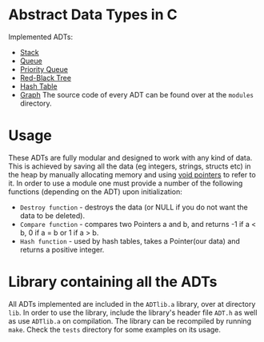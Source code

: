 # Abstract Data Types in C
Implemented ADTs:
* [Stack](https://github.com/pavlosdais/Abstract-Data-Types/tree/main/modules/Stack#readme)
* [Queue](https://github.com/pavlosdais/Abstract-Data-Types/tree/main/modules/Queue#readme)
* [Priority Queue](https://github.com/pavlosdais/Abstract-Data-Types/tree/main/modules/PriorityQueue#readme)
* [Red-Black Tree](https://github.com/pavlosdais/Abstract-Data-Types/tree/main/modules/RedBlackTree#readme)
* [Hash Table](https://github.com/pavlosdais/Abstract-Data-Types/tree/main/modules/HashTable#readme)
* [Graph](https://github.com/pavlosdais/Abstract-Data-Types/tree/main/modules/Graph#readme)
The source code of every ADT can be found over at the `modules` directory.

# Usage
These ADTs are fully modular and designed to work with any kind of data. This is achieved by saving all the data (eg integers, strings, structs etc) in the heap by manually allocating memory and using [void pointers](https://www.geeksforgeeks.org/void-pointer-c-cpp/) to refer to it. In order to use a module one must provide a number of the following functions (depending on the ADT) upon initialization:
* `Destroy function` - destroys the data (or NULL if you do not want the data to be deleted).
* `Compare function` - compares two Pointers a and b, and returns -1 if a < b, 0 if a = b or 1 if a > b.
* `Hash function` - used by hash tables, takes a Pointer(our data) and returns a positive integer.

# Library containing all the ADTs
All ADTs implemented are included in the `ADTlib.a` library, over at directory `lib`. In order to use the library, include the library's header file `ADT.h` as well as use `ADTlib.a` on compilation. The library can be recompiled by running `make`. Check the `tests` directory for some examples on its usage.
